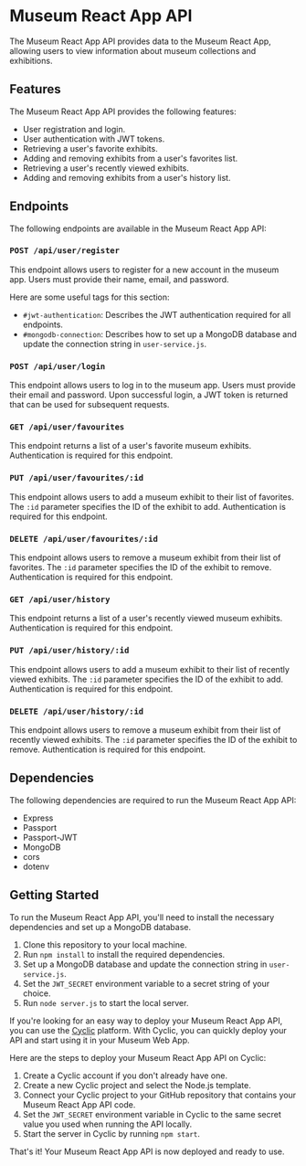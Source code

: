# Museum React App API

The Museum React App API provides data to the Museum React App, allowing users to view information about museum collections and exhibitions.

## Features

The Museum React App API provides the following features:

- User registration and login.
- User authentication with JWT tokens.
- Retrieving a user's favorite exhibits.
- Adding and removing exhibits from a user's favorites list.
- Retrieving a user's recently viewed exhibits.
- Adding and removing exhibits from a user's history list.



## Endpoints

The following endpoints are available in the Museum React App API:

### `POST /api/user/register`

This endpoint allows users to register for a new account in the museum app. Users must provide their name, email, and password.

Here are some useful tags for this section:

- `#jwt-authentication`: Describes the JWT authentication required for all endpoints.
- `#mongodb-connection`: Describes how to set up a MongoDB database and update the connection string in `user-service.js`.

### `POST /api/user/login`

This endpoint allows users to log in to the museum app. Users must provide their email and password. Upon successful login, a JWT token is returned that can be used for subsequent requests.

### `GET /api/user/favourites`

This endpoint returns a list of a user's favorite museum exhibits. Authentication is required for this endpoint.

### `PUT /api/user/favourites/:id`

This endpoint allows users to add a museum exhibit to their list of favorites. The `:id` parameter specifies the ID of the exhibit to add. Authentication is required for this endpoint.

### `DELETE /api/user/favourites/:id`

This endpoint allows users to remove a museum exhibit from their list of favorites. The `:id` parameter specifies the ID of the exhibit to remove. Authentication is required for this endpoint.

### `GET /api/user/history`

This endpoint returns a list of a user's recently viewed museum exhibits. Authentication is required for this endpoint.

### `PUT /api/user/history/:id`

This endpoint allows users to add a museum exhibit to their list of recently viewed exhibits. The `:id` parameter specifies the ID of the exhibit to add. Authentication is required for this endpoint.

### `DELETE /api/user/history/:id`

This endpoint allows users to remove a museum exhibit from their list of recently viewed exhibits. The `:id` parameter specifies the ID of the exhibit to remove. Authentication is required for this endpoint.


## Dependencies

The following dependencies are required to run the Museum React App API:

- Express
- Passport
- Passport-JWT
- MongoDB
- cors
- dotenv

## Getting Started

To run the Museum React App API, you'll need to install the necessary dependencies and set up a MongoDB database.

1. Clone this repository to your local machine.
2. Run `npm install` to install the required dependencies.
3. Set up a MongoDB database and update the connection string in `user-service.js`.
4. Set the `JWT_SECRET` environment variable to a secret string of your choice.
5. Run `node server.js` to start the local server.

If you're looking for an easy way to deploy your Museum React App API, you can use the [Cyclic](https://cyclic.app/) platform. With Cyclic, you can quickly deploy your API and start using it in your Museum Web App.

Here are the steps to deploy your Museum React App API on Cyclic:

1. Create a Cyclic account if you don't already have one.
2. Create a new Cyclic project and select the Node.js template.
3. Connect your Cyclic project to your GitHub repository that contains your Museum React App API code.
4. Set the `JWT_SECRET` environment variable in Cyclic to the same secret value you used when running the API locally.
5. Start the server in Cyclic by running `npm start`.

That's it! Your Museum React App API is now deployed and ready to use.
